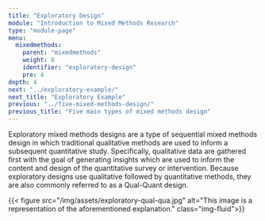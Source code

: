 ```yaml
---
title: "Exploratory Design"
module: "Introduction to Mixed Methods Research"
type: "module-page"
menu:
  mixedmethods:
    parent: "mixedmethods"
    weight: 8
    identifier: "exploratory-design"
    pre: 4
depth: 4
next: "../exploratory-example/"
next_title: "Exploratory Example"
previous: "../five-mixed-methods-design/"
previous_title: "Five main types of mixed methods design"
---
```


Exploratory mixed methods designs are a type of sequential mixed methods design in which traditional qualitative methods are used to inform a subsequent quantitative study.  Specifically, qualitative data are gathered first with the goal of generating insights which are used to inform the content and design of the quantitative survey or intervention. Because exploratory designs use qualitative followed by quantitative methods, they are also commonly referred to as a Qual-Quant design.

{{< figure src="/img/assets/exploratory-qual-qua.jpg" alt="This image is a representation of the aforementioned explanation." class="img-fluid">}}